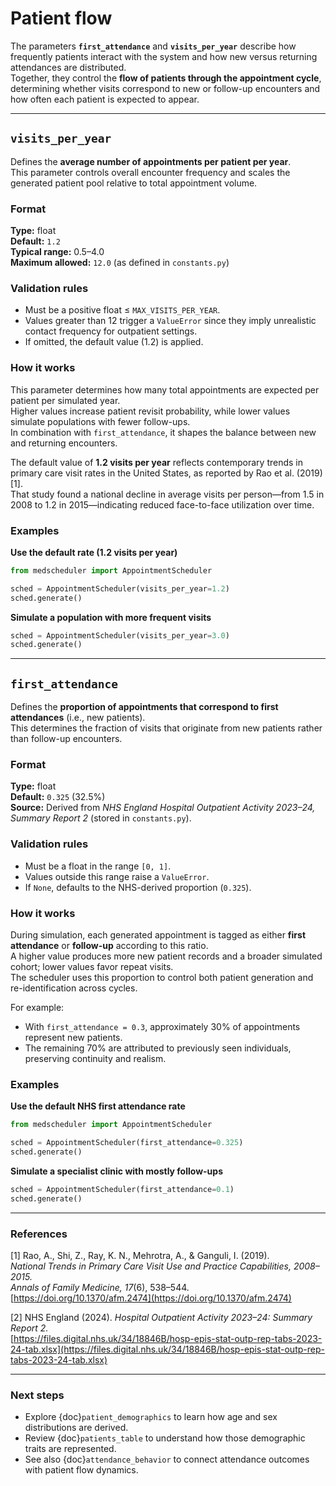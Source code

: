 # Patient flow

The parameters **`first_attendance`** and **`visits_per_year`** describe how frequently patients interact with the system and how new versus returning attendances are distributed.  
Together, they control the **flow of patients through the appointment cycle**, determining whether visits correspond to new or follow-up encounters and how often each patient is expected to appear.

---

## `visits_per_year`

Defines the **average number of appointments per patient per year**.  
This parameter controls overall encounter frequency and scales the generated patient pool relative to total appointment volume.

### Format
**Type:** float  
**Default:** `1.2`  
**Typical range:** 0.5–4.0  
**Maximum allowed:** `12.0` (as defined in `constants.py`)

### Validation rules
- Must be a positive float ≤ `MAX_VISITS_PER_YEAR`.  
- Values greater than 12 trigger a `ValueError` since they imply unrealistic contact frequency for outpatient settings.  
- If omitted, the default value (1.2) is applied.

### How it works
This parameter determines how many total appointments are expected per patient per simulated year.  
Higher values increase patient revisit probability, while lower values simulate populations with fewer follow-ups.  
In combination with `first_attendance`, it shapes the balance between new and returning encounters.

The default value of **1.2 visits per year** reflects contemporary trends in primary care visit rates in the United States, as reported by Rao et al. (2019) [1].  
That study found a national decline in average visits per person—from 1.5 in 2008 to 1.2 in 2015—indicating reduced face-to-face utilization over time.

### Examples

**Use the default rate (1.2 visits per year)**
```python
from medscheduler import AppointmentScheduler

sched = AppointmentScheduler(visits_per_year=1.2)
sched.generate()
```

**Simulate a population with more frequent visits**
```python
sched = AppointmentScheduler(visits_per_year=3.0)
sched.generate()
```

---

## `first_attendance`

Defines the **proportion of appointments that correspond to first attendances** (i.e., new patients).  
This determines the fraction of visits that originate from new patients rather than follow-up encounters.

### Format
**Type:** float  
**Default:** `0.325` (32.5%)  
**Source:** Derived from *NHS England Hospital Outpatient Activity 2023–24, Summary Report 2* (stored in `constants.py`).

### Validation rules
- Must be a float in the range `[0, 1]`.  
- Values outside this range raise a `ValueError`.  
- If `None`, defaults to the NHS-derived proportion (`0.325`).

### How it works
During simulation, each generated appointment is tagged as either **first attendance** or **follow-up** according to this ratio.  
A higher value produces more new patient records and a broader simulated cohort; lower values favor repeat visits.  
The scheduler uses this proportion to control both patient generation and re-identification across cycles.

For example:
- With `first_attendance = 0.3`, approximately 30% of appointments represent new patients.  
- The remaining 70% are attributed to previously seen individuals, preserving continuity and realism.

### Examples

**Use the default NHS first attendance rate**
```python
from medscheduler import AppointmentScheduler

sched = AppointmentScheduler(first_attendance=0.325)
sched.generate()
```

**Simulate a specialist clinic with mostly follow-ups**
```python
sched = AppointmentScheduler(first_attendance=0.1)
sched.generate()
```

---

### References

[1] Rao, A., Shi, Z., Ray, K. N., Mehrotra, A., & Ganguli, I. (2019).  
*National Trends in Primary Care Visit Use and Practice Capabilities, 2008–2015.*  
*Annals of Family Medicine, 17*(6), 538–544.  
[https://doi.org/10.1370/afm.2474](https://doi.org/10.1370/afm.2474)

[2] NHS England (2024). *Hospital Outpatient Activity 2023–24: Summary Report 2.*  
[https://files.digital.nhs.uk/34/18846B/hosp-epis-stat-outp-rep-tabs-2023-24-tab.xlsx](https://files.digital.nhs.uk/34/18846B/hosp-epis-stat-outp-rep-tabs-2023-24-tab.xlsx)

---
### Next steps
- Explore {doc}`patient_demographics` to learn how age and sex distributions are derived.  
- Review {doc}`patients_table` to understand how those demographic traits are represented.  
- See also {doc}`attendance_behavior` to connect attendance outcomes with patient flow dynamics.


